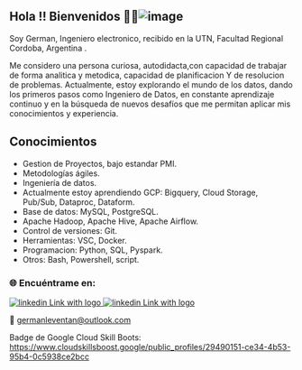 ## Hola !! Bienvenidos  👋👋![image](https://github.com/user-attachments/assets/a6b3df29-a425-4dca-8dcb-1e8948800e07)



Soy German, Ingeniero electronico, recibido en la UTN, Facultad Regional Cordoba, Argentina .

Me considero una persona  curiosa, autodidacta,con capacidad de trabajar de forma analitica y metodica, capacidad de planificacion Y de resolucion de problemas.
Actualmente, estoy explorando el mundo de los datos, dando los primeros pasos como Ingeniero de Datos, en constante aprendizaje continuo y en la búsqueda de nuevos desafíos que me permitan aplicar mis conocimientos y experiencia.


## Conocimientos 


- Gestion de Proyectos, bajo estandar PMI.
- Metodologías ágiles.
- Ingeniería de datos.
- Actualmente estoy aprendiendo GCP: Bigquery, Cloud Storage, Pub/Sub, Dataproc, Dataform.
- Base de datos: MySQL, PostgreSQL.
- Apache Hadoop, Apache Hive, Apache Airflow.
- Control de versiones: Git.
- Herramientas: VSC, Docker.
- Programacion: Python, SQL, Pyspark.
- Otros: Bash, Powershell, script.

### 🌐 Encuéntrame en:

</a> 
<a href="https://www.linkedin.com/in/german-pablo-leventan-sago-7a5a6732/">
  <img src="https://img.shields.io/badge/linkedin-%230077B5.svg?style=for-the-badge&logo=linkedin&logoColor=white" alt="linkedin Link with logo">
</a>



</a> 
<a href="https://github.com/GermanPLS">
  <img src="https://img.shields.io/badge/github-%23121011.svg?style=for-the-badge&logo=github&logoColor=white" alt="linkedin Link with logo">
</a>


📧  germanleventan@outlook.com

Badge de Google Cloud Skill Boots: https://www.cloudskillsboost.google/public_profiles/29490151-ce34-4b53-95b4-0c5938ce2bcc



